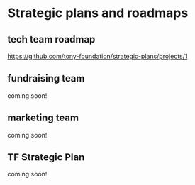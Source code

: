 # Strategic plans and roadmaps

## tech team roadmap
https://github.com/tony-foundation/strategic-plans/projects/1

## fundraising team
coming soon!

## marketing team
coming soon!

## TF Strategic Plan
coming soon!
